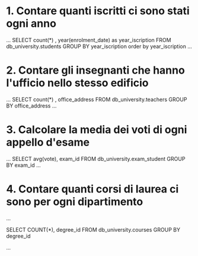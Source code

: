 # 1. Contare quanti iscritti ci sono stati ogni anno
...
SELECT 
    count(*) , year(enrolment_date) as year_iscription
FROM
    db_university.students
    GROUP BY year_iscription
    order by year_iscription
...


# 2. Contare gli insegnanti che hanno l'ufficio nello stesso edificio
...
SELECT 
   count(*) , office_address
   FROM
    db_university.teachers
    GROUP BY office_address
...

# 3. Calcolare la media dei voti di ogni appello d'esame
...
SELECT 
    avg(vote), exam_id
FROM
    db_university.exam_student
    GROUP BY exam_id
...



# 4. Contare quanti corsi di laurea ci sono per ogni dipartimento
...

SELECT 
    COUNT(*), degree_id
FROM
    db_university.courses
GROUP BY degree_id

...
